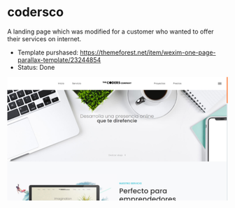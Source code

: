 # codersco

A landing page which was modified for a customer who wanted to offer their services on internet.

- Template purshased: https://themeforest.net/item/wexim-one-page-parallax-template/23244854
- Status: Done

![](https://github.com/boyarzun/codersco/raw/master/TheCodersCompany.jpg)
